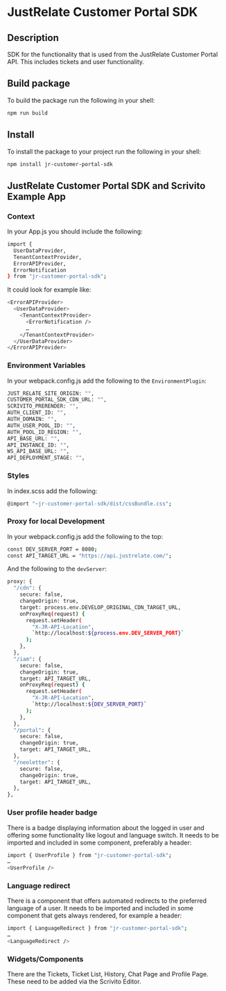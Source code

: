 # JustRelate Customer Portal SDK

## Description

SDK for the functionality that is used from the JustRelate Customer Portal API. This includes tickets and user functionality.

## Build package

To build the package run the following in your shell:

```bash
npm run build
```

## Install

To install the package to your project run the following in your shell:

```bash
npm install jr-customer-portal-sdk
```

## JustRelate Customer Portal SDK and Scrivito Example App

### Context

In your App.js you should include the following:

```bash
import {
  UserDataProvider,
  TenantContextProvider,
  ErrorAPIProvider,
  ErrorNotification
} from "jr-customer-portal-sdk";
```

It could look for example like:

```bash
<ErrorAPIProvider>
  <UserDataProvider>
    <TenantContextProvider>
      <ErrorNotification />
      …
    </TenantContextProvider>
  </UserDataProvider>
</ErrorAPIProvider>
```

### Environment Variables

In your webpack.config.js add the following to the `EnvironmentPlugin`:

```bash
JUST_RELATE_SITE_ORIGIN: "",
CUSTOMER_PORTAL_SDK_CDN_URL: "",
SCRIVITO_PRERENDER: "",
AUTH_CLIENT_ID: "",
AUTH_DOMAIN: "",
AUTH_USER_POOL_ID: "",
AUTH_POOL_ID_REGION: "",
API_BASE_URL: "",
API_INSTANCE_ID: "",
WS_API_BASE_URL: "",
API_DEPLOYMENT_STAGE: "",
```


### Styles

In index.scss add the following:

```bash
@import "~jr-customer-portal-sdk/dist/cssBundle.css";
```

### Proxy for local Development

In your webpack.config.js add the following to the top:

```bash
const DEV_SERVER_PORT = 8080;
const API_TARGET_URL = "https://api.justrelate.com/";
```

And the following to the `devServer`:

```bash
proxy: {
  "/cdn": {
    secure: false,
    changeOrigin: true,
    target: process.env.DEVELOP_ORIGINAL_CDN_TARGET_URL,
    onProxyReq(request) {
      request.setHeader(
        "X-JR-API-Location",
        `http://localhost:${process.env.DEV_SERVER_PORT}`
      );
    },
  },
  "/iam": {
    secure: false,
    changeOrigin: true,
    target: API_TARGET_URL,
    onProxyReq(request) {
      request.setHeader(
        "X-JR-API-Location",
        `http://localhost:${DEV_SERVER_PORT}`
      );
    },
  },
  "/portal": {
    secure: false,
    changeOrigin: true,
    target: API_TARGET_URL,
  },
  "/neoletter": {
    secure: false,
    changeOrigin: true,
    target: API_TARGET_URL,
  },
},
```

### User profile header badge

There is a badge displaying information about the logged in user and offering some functionality like logout and language switch. It needs to be imported and included in some component, preferably a header:

```bash
import { UserProfile } from "jr-customer-portal-sdk";
…
<UserProfile />
```

### Language redirect

There is a component that offers automated redirects to the preferred language of a user. It needs to be imported and included in some component that gets always rendered, for example a header:

```bash
import { LanguageRedirect } from "jr-customer-portal-sdk";
…
<LanguageRedirect />
```

### Widgets/Components

There are the Tickets, Ticket List, History, Chat Page and Profile Page. These need to be added via the Scrivito Editor.
